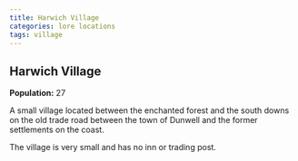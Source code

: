 ```yaml
---
title: Harwich Village
categories: lore locations
tags: village
---
```

## Harwich Village

**Population:** 27

A small village located between the enchanted forest and the south downs on the old trade road between the town of Dunwell and the former settlements on the coast.

The village is very small and has no inn or trading post.
